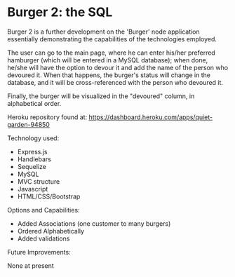 # Burger 2: the SQL

Burger 2 is a further development on the 'Burger' node application essentially demonstrating the capabilities of the technologies employed. 

The user can go to the main page, where he can enter his/her preferred hamburger (which will be entered in a MySQL database); when done, he/she will have the option to devour it and add the name of the person who devoured it. When that happens, the burger's status will change in the database, and it will be cross-referenced with the person who devoured it. 

Finally, the burger will be visualized in the "devoured" column, in alphabetical order.

Heroku repository found at: https://dashboard.heroku.com/apps/quiet-garden-94850

Technology used:

- Express.js
- Handlebars
- Sequelize
- MySQL
- MVC structure
- Javascript
- HTML/CSS/Bootstrap

Options and Capabilities:

- Added Associations (one customer to many burgers)
- Ordered Alphabetically
- Added validations

Future Improvements:

None at present